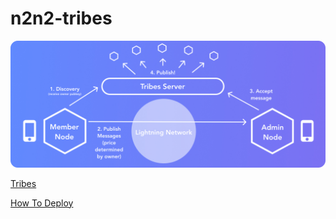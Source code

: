 # n2n2-tribes

![Tribes](doc/img/tribes.jpg)

[Tribes](doc/tribes.md)

[How To Deploy](doc/deploy.md)